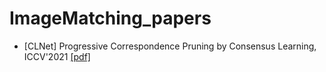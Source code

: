 # ImageMatching_papers

- [CLNet] Progressive Correspondence Pruning by Consensus Learning, ICCV'2021 [[pdf]](https://github.com/Liu-Yizhang/ImageMatching_papers/tree/main/File/CLNet.pdf)
